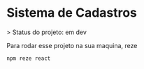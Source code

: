 <h1>Sistema de Cadastros </h1>
> Status do projeto: em dev

Para rodar esse projeto na sua maquina, reze

~~~~
npm reze react
~~~~
